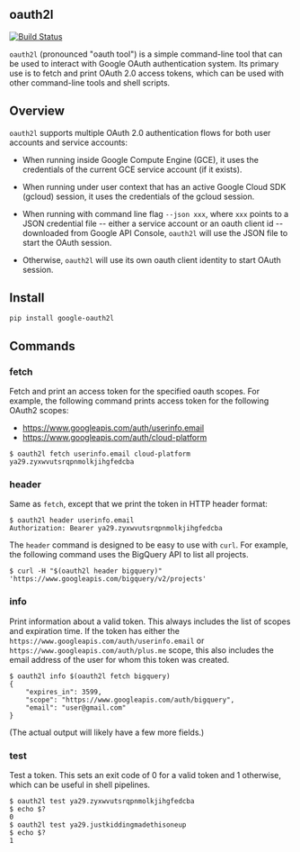 oauth2l
-------

[![Build Status](https://travis-ci.org/google/oauth2l.svg?branch=master)](https://travis-ci.org/google/oauth2l)

`oauth2l` (pronounced "oauth tool") is a simple command-line tool that can be
used to interact with Google OAuth authentication system. Its primary use is
to fetch and print OAuth 2.0 access tokens, which can be used with other
command-line tools and shell scripts.

## Overview

`oauth2l` supports multiple OAuth 2.0 authentication flows for both user
accounts and service accounts:

* When running inside Google Compute Engine (GCE), it uses the credentials of
the current GCE service account (if it exists).

* When running under user context that has an active Google Cloud SDK (gcloud)
session, it uses the credentials of the gcloud session.

* When running with command line flag `--json xxx`, where `xxx` points to a
JSON credential file -- either a service account or an oauth client id --
downloaded from Google API Console, `oauth2l` will use the JSON file to start
the OAuth session.

* Otherwise, `oauth2l` will use its own oauth client identity to start OAuth
session.

## Install

    pip install google-oauth2l

## Commands

### fetch

Fetch and print an access token for the specified oauth scopes. For example,
the following command prints access token for the following OAuth2 scopes:

* https://www.googleapis.com/auth/userinfo.email
* https://www.googleapis.com/auth/cloud-platform

```
$ oauth2l fetch userinfo.email cloud-platform
ya29.zyxwvutsrqpnmolkjihgfedcba
```

### header

Same as `fetch`, except that we print the token in HTTP header format:

```
$ oauth2l header userinfo.email
Authorization: Bearer ya29.zyxwvutsrqpnmolkjihgfedcba
```

The `header` command is designed to be easy to use with `curl`. For example,
the following command uses the BigQuery API to list all projects.

```
$ curl -H "$(oauth2l header bigquery)" 'https://www.googleapis.com/bigquery/v2/projects'
```

### info

Print information about a valid token. This always includes the list of scopes
and expiration time. If the token has either the
`https://www.googleapis.com/auth/userinfo.email` or
`https://www.googleapis.com/auth/plus.me` scope, this also includes the email
address of the user for whom this token was created.

```
$ oauth2l info $(oauth2l fetch bigquery)
{
    "expires_in": 3599,
    "scope": "https://www.googleapis.com/auth/bigquery",
    "email": "user@gmail.com"
}
```

(The actual output will likely have a few more fields.)

### test

Test a token. This sets an exit code of 0 for a valid token and 1 otherwise,
which can be useful in shell pipelines.

```
$ oauth2l test ya29.zyxwvutsrqpnmolkjihgfedcba
$ echo $?
0
$ oauth2l test ya29.justkiddingmadethisoneup
$ echo $?
1
```
